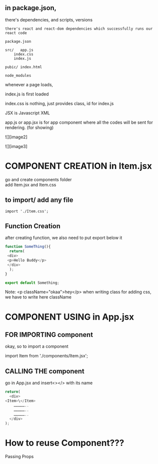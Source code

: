 ## in package.json, 

there's dependencies, and scripts, versions

	there's react and react-dom dependencies which successfully runs our react code
```
package.json

src/   app.js
	index.css
	index.js

pubic/ index.html

node_modules
```

whenever a page loads,

index.js is first loaded

index.css is nothing, just provides class, id for 	index.js

JSX is Javascript XML

app.js or app.jsx is for app component where all the codes will be sent for rendering. (for showing)

![][image2]

![][image3]

# COMPONENT CREATION in Item.jsx

go and create components folder  
add Item.jsx and Item.css

## to import/ add any file
`
import './Item.css';
`
## Function Creation

after creating function, we also need to put export below it
``` javascript
function SomeThing(){  
  return(  
 <div>  
 <p>Hello Buddy</p>  
 </div>  
  );  
}

export default Something;
```

Note: \<p className\="okaa"\>hey\</p\> when writing class for adding css, we have to write here className

# COMPONENT USING in App.jsx

## FOR IMPORTING component

okay, so to import a component

import Item from './components/Item.jsx';

## CALLING THE component

go in App.jsx and insert\<\>\</\> with its name
``` js
return(  
  <div>  
<Item>\</Item>  
	……………..  
	……………..  
	……………..  
  </div>  
);
```
# How to reuse Component???

Passing Props
